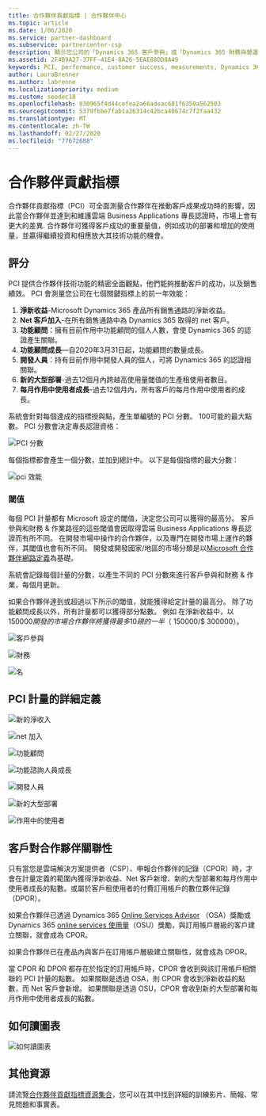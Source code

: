 ```yaml
---
title: 合作夥伴貢獻指標 | 合作夥伴中心
ms.topic: article
ms.date: 1/06/2020
ms.service: partner-dashboard
ms.subservice: partnercenter-csp
description: 顯示您公司的「Dynamics 365 客戶參與」或「Dynamics 365 財務與營運」之情況的資料
ms.assetid: 2F4B9A27-37FF-41E4-8A26-5EAE88DD8A49
keywords: PCI, performance, customer success, measurements, Dynamics 365, 績效, 客戶成功, 測量
author: LauraBrenner
ms.author: labrenne
ms.localizationpriority: medium
ms.custom: seodec18
ms.openlocfilehash: 830965f4d44cefea2a66adeac681f6350a562503
ms.sourcegitcommit: 5379fbbe7fab1a26314c42bca40674c7f2faa432
ms.translationtype: MT
ms.contentlocale: zh-TW
ms.lasthandoff: 02/27/2020
ms.locfileid: "77672688"
---
```

# <a name="partner-contribution-indicators"></a>合作夥伴貢獻指標

合作夥伴貢獻指標（PCI）可全面測量合作夥伴在推動客戶成果成功時的影響，因此當合作夥伴並達到和維護雲端 Business Applications 專長認證時，市場上會有更大的差異. 合作夥伴可獲得客戶成功的重要量值，例如成功的部署和增加的使用量，並贏得繼續投資和相應放大其技術功能的機會。

## <a name="scoring"></a>評分

PCI 提供合作夥伴技術功能的精密全面觀點，他們能夠推動客戶的成功，以及銷售績效。 PCI 會測量您公司在七個關鍵指標上的前一年效能：

1. **淨新收益**-Microsoft Dynamics 365 產品所有銷售通路的淨新收益。
2. **Net 客戶加入**-在所有銷售通路中為 Dynamics 365 取得的 net 客戶。
3. **功能顧問**：擁有目前作用中功能顧問的個人人數，會使 Dynamics 365 的認證產生關聯。
4. **功能顧問成長**—自2020年3月31日起，功能顧問的數量成長。
5. **開發人員**：持有目前作用中開發人員的個人，可將 Dynamics 365 的認證相關聯。
6. **新的大型部署**-過去12個月內跨越高使用量閾值的生產租使用者數目。
7. **每月作用中使用者成長**-過去12個月內，所有客戶的每月作用中使用者的成長。

系統會針對每個達成的指標授與點，產生單編號的 PCI 分數。 100可能的最大點數。 PCI 分數會決定專長認證資格：

![PCI 分數](images/pcinew1.png)

每個指標都會產生一個分數，並加到總計中。 以下是每個指標的最大分數：

![pci 效能](images/pci/perfnew.png)

### <a name="thresholds"></a>閾值

每個 PCI 計量都有 Microsoft 設定的閾值，決定您公司可以獲得的最高分。 客戶參與和財務 & 作業路徑的這些閾值會因取得雲端 Business Applications 專長認證而有所不同。 在開發市場中操作的合作夥伴，以及專門在開發市場上運作的夥伴，其閾值也會有所不同。  開發或開發國家/地區的市場分類是以[Microsoft 合作夥伴網路定義](https://assetsprod.microsoft.com/mpn/mpn-developed-and-developing-countries.pdf)為基礎。

系統會記錄每個計量的分數，以產生不同的 PCI 分數來進行客戶參與和財務 & 作業，每個月更新。

如果合作夥伴達到或超過以下所示的閾值，就能獲得給定計量的最高分。 除了功能顧問成長以外，所有計量都可以獲得部分點數。 例如 在淨新收益中，以 $150000 開發的市場合作夥伴將獲得最多10磅的一半（$ 150000/$ 300000）。 

![客戶參與](images/pci/custengagethresh.png)

![財務](images/pci/table_2.png
)

![名](images/pci/table_3.png)

## <a name="detailed-definitions-of-pci-metrics"></a>PCI 計量的詳細定義

![新的淨收入](images/pci/netnewrevenue.png)

![net 加入](images/pci/netadds.png)

![功能顧問](images/pci/funcconsult.png)

![功能諮詢人員成長](images/pci/funcgrowth2.png)

![開發人員](images/pci/developers.png) 

![新的大型部署](images/pci/largedeploy.png) 

![作用中的使用者](images/pci/activeusers.png)



## <a name="customer-to-partner-association"></a>客戶對合作夥伴關聯性

只有當您是雲端解決方案提供者（CSP）、申報合作夥伴的記錄（CPOR）時，才會在計量定義的範圍內獲得淨新收益、Net 客戶新增、新的大型部署和每月作用中使用者成長的點數。或屬於客戶租使用者的付費訂用帳戶的數位夥伴記錄（DPOR）。

如果合作夥伴已透過 Dynamics 365 [Online Services Advisor](https://support.microsoft.com/en-us/help/4501560/online-services-advisor-osa-sell-incentives-faq) （OSA）獎勵或 Dynamics 365 [online services 使用量](https://support.microsoft.com/en-us/help/4489988/online-services-usage-osu-incentives-faq)（OSU）獎勵，與訂用帳戶層級的客戶建立關聯，就會成為 CPOR。

如果合作夥伴已在產品內與客戶在訂用帳戶層級建立關聯性，就會成為 DPOR。

當 CPOR 和 DPOR 都存在於指定的訂用帳戶時，CPOR 會收到與該訂用帳戶相關聯的 PCI 計量的點數。 如果關聯是透過 OSA，則 CPOR 會收到淨新收益的點數，而 Net 客戶會新增。 如果關聯是透過 OSU，CPOR 會收到新的大型部署和每月作用中使用者成長的點數。 

## <a name="how-to-read-the-charts"></a>如何讀圖表

![如何讀圖表](images/pci/howto.png)

## <a name="additional-resources"></a>其他資源

請流覽[合作夥伴貢獻指標資源集合](https://aka.ms/pcilearn)，您可以在其中找到詳細的訓練影片、簡報、常見問題和事實表。 




